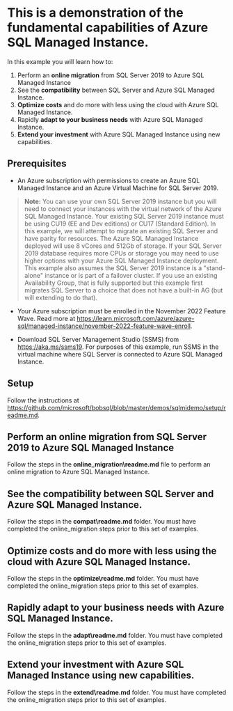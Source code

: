 # This is a demonstration of the fundamental capabilities of Azure SQL Managed Instance.

In this example you will learn how to:

1. Perform an **online migration** from SQL Server 2019 to Azure SQL Managed Instance
1. See the **compatibility** between SQL Server and Azure SQL Managed Instance.
1. **Optimize costs** and do more with less using the cloud with Azure SQL Managed Instance.
1. Rapidly **adapt to your business needs** with Azure SQL Managed Instance.
1. **Extend your investment** with Azure SQL Managed Instance using new capabilities.

## Prerequisites

- An Azure subscription with permissions to create an Azure SQL Managed Instance and an Azure Virtual Machine for SQL Server 2019.

> **Note:** You can use your own SQL Server 2019 instance but you will need to connect your instances with the virtual network of the Azure SQL Managed Instance. Your existing SQL Server 2019 instance must be using CU19 (EE and Dev editions) or CU17 (Standard Edition). In this example, we will attempt to migrate an existing SQL Server and have parity for resources. The Azure SQL Managed Instance deployed will use 8 vCores and 512Gb of storage. If your SQL Server 2019 database requires more CPUs or storage you may need to use higher options with your Azure SQL Managed Instance deployment. This example also assumes the SQL Server 2019 instance is a "stand-alone" instance or is part of a failover cluster. If you use an existing Availability Group, that is fully supported but this example first migrates SQL Server to a choice that does not have a built-in AG (but will extending to do that).

- Your Azure subscription must be enrolled in the November 2022 Feature Wave. Read more at <https://learn.microsoft.com/azure/azure-sql/managed-instance/november-2022-feature-wave-enroll>.

- Download SQL Server Management Studio (SSMS) from https://aka.ms/ssms19. For purposes of this example, run SSMS in the virtual machine where SQL Server is connected to Azure SQL Managed Instance.

## Setup

Follow the instructions at <https://github.com/microsoft/bobsql/blob/master/demos/sqlmidemo/setup/readme.md>.

## Perform an online migration from SQL Server 2019 to Azure SQL Managed Instance

Follow the steps in the **online_migration\readme.md** file to perform an online migration to Azure SQL Managed Instance.

## See the compatibility between SQL Server and Azure SQL Managed Instance.

Follow the steps in the **compat\readme.md** folder. You must have completed the online_migration steps prior to this set of examples.

## Optimize costs and do more with less using the cloud with Azure SQL Managed Instance.

Follow the steps in the **optimize\readme.md** folder. You must have completed the online_migration steps prior to this set of examples.

## Rapidly adapt to your business needs with Azure SQL Managed Instance.

Follow the steps in the **adapt\readme.md** folder. You must have completed the online_migration steps prior to this set of examples.

## Extend your investment with Azure SQL Managed Instance using new capabilities.

Follow the steps in the **extend\readme.md** folder. You must have completed the online_migration steps prior to this set of examples.